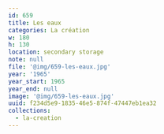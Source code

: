 ```yaml
---
id: 659
title: Les eaux
categories: La création
w: 180
h: 130
location: secondary storage
note: null
file: '@img/659-les-eaux.jpg'
year: '1965'
year_start: 1965
year_end: null
image: '@img/659-les-eaux.jpg'
uuid: f234d5e9-1835-46e5-874f-47447eb1ea32
collections:
  - la-creation
---
```


